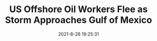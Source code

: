 ---
"title": "US Offshore Oil Workers Flee as Storm Approaches Gulf of Mexico"
"date": "2021-8-26 19:25:31"
"feed_name": "OEDIGITAL"
"feed_website": "https://www.oedigital.com/"
"feed_rss": "https://www.oedigital.com/technology/safety-security?format=feed"
"link": "https://www.oedigital.com/news/490177-us-offshore-oil-workers-flee-as-storm-approaches-gulf-of-mexico"
"file": "_posts/2021-8-26-19-25-31_OEDIGITAL_d4af63d88a8c681390382a9fe545a6020e97025d.md"
"accident": "0"
"drilling": "0"
"dead": "0"
"injured": "0"
---